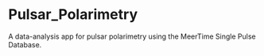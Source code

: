 # Pulsar_Polarimetry
A data-analysis app for pulsar polarimetry using the MeerTime Single Pulse Database.
